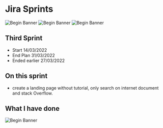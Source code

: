 

# Jira Sprints
![Begin Banner](march.png)
![Begin Banner](view1.png)
![Begin Banner](view2.png)

## Third Sprint
* Start 14/03/2022  
* End Plan 31/03/2022
* Ended earlier 27/03/2022
## On this sprint
* create a landing page without tutorial, only search on internet document and stack Overflow.

## What I have done
![Begin Banner](march.png)

